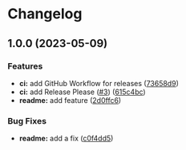 # Changelog

## 1.0.0 (2023-05-09)


### Features

* **ci:** add GitHub Workflow for releases ([73658d9](https://github.com/dchang-koverse/hybrid-repo-automated-release/commit/73658d908831b340d344ebe63267b91b6679400a))
* **ci:** add Release Please ([#3](https://github.com/dchang-koverse/hybrid-repo-automated-release/issues/3)) ([615c4bc](https://github.com/dchang-koverse/hybrid-repo-automated-release/commit/615c4bc7581eb28da21564044949a3ac88bda8f3))
* **readme:** add feature ([2d0ffc6](https://github.com/dchang-koverse/hybrid-repo-automated-release/commit/2d0ffc6d3ef128ba85693cb3bea420506101f2f9))


### Bug Fixes

* **readme:** add a fix ([c0f4dd5](https://github.com/dchang-koverse/hybrid-repo-automated-release/commit/c0f4dd518d174cc07eae1092991873bb8e9bf46b))
